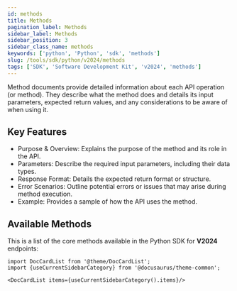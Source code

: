 ```yaml
---
id: methods
title: Methods
pagination_label: Methods
sidebar_label: Methods
sidebar_position: 3
sidebar_class_name: methods
keywords: ['python', 'Python', 'sdk', 'methods'] 
slug: /tools/sdk/python/v2024/methods
tags: ['SDK', 'Software Development Kit', 'v2024', 'methods']
---
```


Method documents provide detailed information about each API operation (or method). They describe what the method does and details its input parameters, expected return values, and any considerations to be aware of when using it.
## Key Features
- Purpose & Overview: Explains the purpose of the method and its role in the API.
- Parameters: Describe the required input parameters, including their data types.
- Response Format: Details the expected return format or structure.
- Error Scenarios: Outline potential errors or issues that may arise during method execution.
- Example: Provides a sample of how the API uses the method. 

## Available Methods
This is a list of the core methods available in the Python SDK for **V2024** endpoints:

```mdx-code-block
import DocCardList from '@theme/DocCardList';
import {useCurrentSidebarCategory} from '@docusaurus/theme-common';

<DocCardList items={useCurrentSidebarCategory().items}/>
```